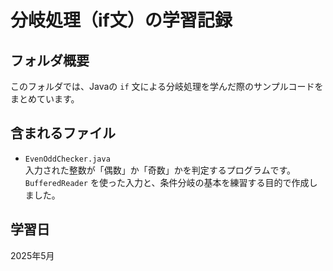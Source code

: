 # 分岐処理（if文）の学習記録

## フォルダ概要
このフォルダでは、Javaの `if` 文による分岐処理を学んだ際のサンプルコードをまとめています。

## 含まれるファイル
- `EvenOddChecker.java`  
  入力された整数が「偶数」か「奇数」かを判定するプログラムです。  
  `BufferedReader` を使った入力と、条件分岐の基本を練習する目的で作成しました。

## 学習日
2025年5月